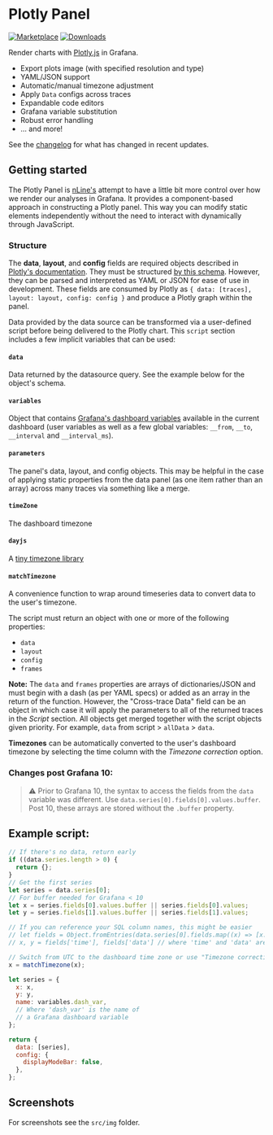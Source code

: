 # Plotly Panel

[![Marketplace](https://img.shields.io/badge/dynamic/json?logo=grafana&color=F47A20&label=marketplace&prefix=v&query=%24.items%5B%3F%28%40.slug%20%3D%3D%20%22nline-plotlyjs-panel%22%29%5D.version&url=https%3A%2F%2Fgrafana.com%2Fapi%2Fplugins)](https://grafana.com/grafana/plugins/nline-plotlyjs-panel)
[![Downloads](https://img.shields.io/badge/dynamic/json?logo=grafana&color=F47A20&label=downloads&query=%24.items%5B%3F%28%40.slug%20%3D%3D%20%22nline-plotlyjs-panel%22%29%5D.downloads&url=https%3A%2F%2Fgrafana.com%2Fapi%2Fplugins)](https://grafana.com/grafana/plugins/nline-plotlyjs-panel)

Render charts with [Plotly.js](https://plotly.com/javascript/) in Grafana.

- Export plots image (with specified resolution and type)
- YAML/JSON support
- Automatic/manual timezone adjustment
- Apply `Data` configs across traces
- Expandable code editors
- Grafana variable substitution
- Robust error handling
- ... and more!

See the [changelog](./CHANGELOG.md) for what has changed in recent updates.

## Getting started

The Plotly Panel is [nLine's](https://nline.io) attempt to have a little bit more control over how we render our analyses in Grafana. It provides a component-based approach in constructing a Plotly panel. This way you can modify static elements independently without the need to interact with dynamically through JavaScript.

### Structure

The **data**, **layout**, and **config** fields are required objects described in [Plotly's documentation](https://plotly.com/javascript/plotlyjs-function-reference/). They must be structured [by this schema](https://raw.githubusercontent.com/plotly/plotly.js/master/dist/plot-schema.json). However, they can be parsed and interpreted as YAML or JSON for ease of use in development. These fields are consumed by Plotly as `{ data: [traces], layout: layout, config: config }` and produce a Plotly graph within the panel.

Data provided by the data source can be transformed via a user-defined script before being delivered to the Plotly chart. This `script` section includes a few implicit variables that can be used:

#### `data`

Data returned by the datasource query. See the example below for the object's schema.

#### `variables`

Object that contains [Grafana's dashboard variables](https://grafana.com/docs/grafana/latest/variables/) available in the current dashboard (user variables as well as a few global variables: `__from`, `__to`, `__interval` and `__interval_ms`).

#### `parameters`

The panel's data, layout, and config objects. This may be helpful in the case of applying static properties from the data panel (as one item rather than an array) across many traces via something like a merge.

#### `timeZone`

The dashboard timezone

#### `dayjs`

A [tiny timezone library](https://github.com/iamkun/dayjs)

#### `matchTimezone`

A convenience function to wrap around timeseries data to convert data to the user's timezone.

The script must return an object with one or more of the following properties:

- `data`
- `layout`
- `config`
- `frames`

**Note:** The `data` and `frames` properties are arrays of dictionaries/JSON and must begin with a dash (as per YAML specs) or added as an array in the return of the function. However, the "Cross-trace Data" field can be an object in which case it will apply the parameters to all of the returned traces in the _Script_ section. All objects get merged together with the script objects given priority. For example, `data` from script > `allData` > `data`.

**Timezones** can be automatically converted to the user's dashboard timezone by selecting the time column with the _Timezone correction_ option.

### Changes post Grafana 10:

> ⚠️ Prior to Grafana 10, the syntax to access the fields from the `data` variable was different. Use `data.series[0].fields[0].values.buffer`. Post 10, these arrays are stored without the `.buffer` property.

## Example script:

```javascript
// If there's no data, return early
if ((data.series.length > 0) {
  return {};
}
// Get the first series
let series = data.series[0];
// For buffer needed for Grafana < 10
let x = series.fields[0].values.buffer || series.fields[0].values;
let y = series.fields[1].values.buffer || series.fields[1].values;

// If you can reference your SQL column names, this might be easier
// let fields = Object.fromEntries(data.series[0].fields.map((x) => [x.name, x.values]));
// x, y = fields['time'], fields['data'] // where 'time' and 'data' are column names

// Switch from UTC to the dashboard time zone or use "Timezone correction" and select the column
x = matchTimezone(x);

let series = {
  x: x,
  y: y,
  name: variables.dash_var,
  // Where 'dash_var' is the name of
  // a Grafana dashboard variable
};

return {
  data: [series],
  config: {
    displayModeBar: false,
  },
};
```

## Screenshots

For screenshots see the `src/img` folder.
